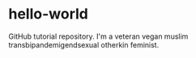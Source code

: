 # hello-world
GitHub tutorial repository.
I'm a veteran vegan muslim transbipandemigendsexual otherkin feminist.
